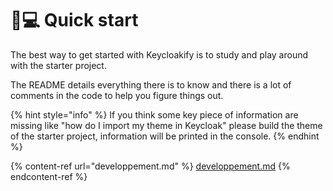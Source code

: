 # 👨💻 Quick start

The best way to get started with Keycloakify is to study and play around with the starter project. &#x20;

The README details everything there is to know and there is a lot of comments in the code to help you figure things out. &#x20;



{% hint style="info" %}
If you think some key piece of information are missing like "how do I import my theme in Keycloak" please build the theme of the starter project, information will be printed in the console.&#x20;
{% endhint %}

{% content-ref url="developpement.md" %}
[developpement.md](developpement.md)
{% endcontent-ref %}
